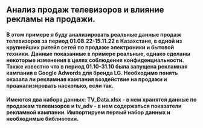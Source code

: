 ## Анализ продаж телевизоров и влияние рекламы на продажи.

#### В этом примере я буду анализировать реальные данные продаж телевизоров за период 01.08.22-15.11.22 в Казахстане, в одной из крупнейших ритейл сетей по продаже электроники и бытовой техники. Данные показанные в примере реальные, однако сделаны некоторые изменения в целях соблюдения конфиденциальности. Также известно что в период 01.10-31.10 была запущена рекламная кампания в Google Adwords для бренда LG. Необходимо понять оказала ли рекламная кампания воздействие на продажи и проанализировать насколько, если так. 
#### Имеются два набора данных: TV_Data.xlsx - в нем хранятся данные по продажам телевизоров и tv_adv - в нем содержаться показатели рекламной кампании. Импортируем первый набор данных и необходимые библиотеки.
